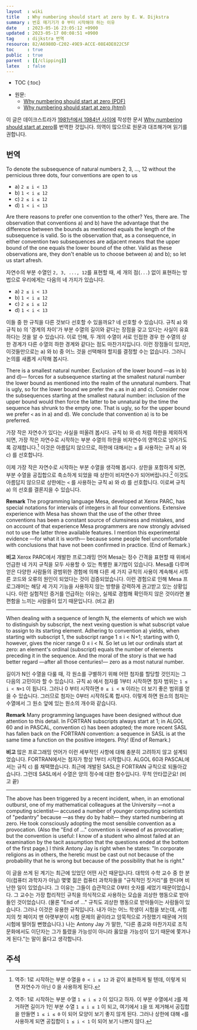 ```yaml
---
layout  : wiki
title   : Why numbering should start at zero by E. W. Dijkstra
summary : 번호 매기기가 0 부터 시작해야 하는 이유
date    : 2023-05-16 23:05:12 +0900
updated : 2023-05-17 00:08:51 +0900
tag     : dijkstra 번역
resource: 82/A6980D-C202-49E9-ACCE-08E4DE022C5F
toc     : true
public  : true
parent  : [[/clipping]]
latex   : false
---
```

* TOC
{:toc}


- 원문:
    - [Why numbering should start at zero (PDF)]( https://www.cs.utexas.edu/users/EWD/ewd08xx/EWD831.PDF )
    - [Why numbering should start at zero (html)]( https://www.cs.utexas.edu/users/EWD/transcriptions/EWD08xx/EWD831.html )

이 글은 데이크스트라가 [1981년에서 1984년 사이에]( https://www.cs.utexas.edu/~EWD/index08xx.html ) 작성한 문서 [Why numbering should start at zero]( https://www.cs.utexas.edu/users/EWD/ewd08xx/EWD831.PDF )를 번역한 것입니다. 의역이 많으므로 원문과 대조해가며 읽기를 권합니다.

## 번역

>
To denote the subsequence of natural numbers 2, 3, ..., 12 without the pernicious three dots, four conventions are open to us
>
- a) `2 ≤ i < 13`
- b) `1 < i ≤ 12`
- c) `2 ≤ i ≤ 12`
- d) `1 < i < 13`

>
Are there reasons to prefer one convention to the other?
Yes, there are.
The observation that conventions a) and b) have the advantage that the difference between the bounds as mentioned equals the length of the subsequence is valid.
So is the observation that, as a consequence, in either convention two subsequences are adjacent means that the upper bound of the one equals the lower bound of the other.
Valid as these observations are, they don't enable us to choose between a) and b); so let us start afresh.

자연수의 부분 수열인 `2, 3, ..., 12`를 표현할 때, 세 개의 점(`...`) 없이 표현하는 방법으로 우리에게는 다음의 네 가지가 있습니다.

- a) `2 ≤ i < 13`
- b) `1 < i ≤ 12`
- c) `2 ≤ i ≤ 12`
- d) `1 < i < 13`

이들 중 한 규칙을 다른 것보다 선호할 수 있을까요? 네 선호할 수 있습니다.
규칙 a) 와 규칙 b) 의 '경계의 차이'가 부분 수열의 길이와 같다는 장점을 갖고 있다는 사실이 유효하다는 것을 알 수 있습니다.
이로 인해, 두 개의 수열이 서로 인접한 경우 한 수열의 상한 경계가 다른 수열의 하한 경계와 같다는 점도 마찬가지입니다.
이런 장점들이 있지만, 이것들만으로는 a) 와 b) 중 어느 것을 선택해야 할지를 결정할 수는 없습니다.
그러니 논의를 새롭게 시작해 봅시다.

>
There is a smallest natural number.
Exclusion of the lower bound —as in b) and d)— forces for a subsequence starting at the smallest natural number the lower bound as mentioned into the realm of the unnatural numbers.
That is ugly, so for the lower bound we prefer the `≤` as in a) and c).
Consider now the subsequences starting at the smallest natural number: inclusion of the upper bound would then force the latter to be unnatural by the time the sequence has shrunk to the empty one.
That is ugly, so for the upper bound we prefer `<` as in a) and d). We conclude that convention a) is to be preferred.

가장 작은 자연수가 있다는 사실을 떠올려 봅시다.
규칙 b) 와 d) 처럼 하한을 제외하게 되면, 가장 작은 자연수로 시작하는 부분 수열의 하한을 비자연수의 영역으로 넘어가도록 강제합니다.[^example-1]
이것은 아름답지 않으므로, 하한에 대해서는 `≤` 를 사용하는 규칙 a) 와 c) 를 선호합니다.

이제 가장 작은 자연수로 시작하는 부분 수열을 생각해 봅시다.
상한을 포함하게 되면, 부분 수열을 공집합으로 축소하게 되었을 때 상한이 비자연수가 되어버립니다.[^example-2]
이것도 아름답지 않으므로 상한에는 `<` 를 사용하는 규칙 a) 와 d) 를 선호합니다.
이로써 규칙 a) 의 선호를 결론지을 수 있습니다.

>
**Remark**
The programming language Mesa, developed at Xerox PARC, has special notations for intervals of integers in all four conventions.
Extensive experience with Mesa has shown that the use of the other three conventions has been a constant source of clumsiness and mistakes, and on account of that experience Mesa programmers are now strongly advised not to use the latter three available features.
I mention this experimental evidence —for what it is worth— because some people feel uncomfortable with conclusions that have not been confirmed in practice.
(End of Remark.)

**비고**
Xerox PARC에서 개발한 프로그래밍 언어 Mesa는 정수 간격을 표현할 때 위에서 언급한 네 가지 규칙을 모두 사용할 수 있는 특별한 표기법이 있습니다.
Mesa를 다루며 얻은 다양한 사람들의 광범위한 경험에 의해 다른 세 가지 규칙의 사용이 계속해서 서투른 코드와 오류의 원인이 되었다는 것이 검증되었습니다.
이런 경험으로 인해 Mesa 프로그래머는 해당 세 가지 기능을 사용하지 않는 방향을 강력하게 권고받고 있는 상황입니다.
이런 실험적인 증거를 언급하는 이유는, 실제로 경험해 확인하지 않은 것이라면 불편함을 느끼는 사람들이 있기 때문입니다.
(비고 끝)

---

>
When dealing with a sequence of length N, the elements of which we wish to distinguish by subscript, the next vexing question is what subscript value to assign to its starting element.
Adhering to convention a) yields, when starting with subscript 1, the subscript range 1 ≤ i < N+1; starting with 0, however, gives the nicer range 0 ≤  i < N.
So let us let our ordinals start at zero: an element's ordinal (subscript) equals the number of elements preceding it in the sequence.
And the moral of the story is that we had better regard —after all those centuries!— zero as a most natural number.

길이가 N인 수열을 다룰 때, 각 원소를 구별하기 위해 어떤 첨자를 할당할 것인지는 그 다음의 고민이라 할 수 있습니다.
규칙 a) 에서 첨자를 1부터 시작하면 첨자 범위는 `1 ≤ i < N+1` 이 됩니다.
그러나 0 부터 시작하면 `0 ≤ i < N` 이라는 더 보기 좋은 범위를 얻을 수 있습니다.
그러므로 첨자는 0부터 시작하도록 합시다.
이렇게 하면 원소의 첨자는 수열에서 그 원소 앞에 있는 원소의 개수와 같습니다.

>
**Remark**  Many programming languages have been designed without due attention to this detail.
In FORTRAN subscripts always start at 1; in ALGOL 60 and in PASCAL, convention c) has been adopted; the more recent SASL has fallen back on the FORTRAN convention: a sequence in SASL is at the same time a function on the positive integers.
Pity!
(End of Remark.)

**비고**
많은 프로그래밍 언어가 이런 세부적인 사항에 대해 충분히 고려하지 않고 설계되었습니다.
FORTRAN에서는 첨자가 항상 1부터 시작합니다.
ALGOL 60과 PASCAL에서는 규칙 c) 를 채택했습니다.
최근에 개발된 SASL은 FORTRAN 규칙으로 되돌아갔습니다.
그런데 SASL에서 수열은 양의 정수에 대한 함수입니다.
무척 안타깝군요!
(비고 끝)

---

>
The above has been triggered by a recent incident, when, in an emotional outburst, one of my mathematical colleagues at the University —not a computing scientist— accused a number of younger computing scientists of "pedantry" because —as they do by habit— they started numbering at zero.
He took consciously adopting the most sensible convention as a provocation.
(Also the "End of ..." convention is viewed of as provocative; but the convention is useful: I know of a student who almost failed at an examination by the tacit assumption that the questions ended at the bottom of the first page.)
I think Antony Jay is right when he states: "In corporate religions as in others, the heretic must be cast out not because of the probability that he is wrong but because of the possibility that he is right."

이 글을 쓰게 된 계기는 최근에 있었던 어떤 사건 때문입니다.
대학의 수학 교수 중 한 분이(컴퓨터 과학자가 아님) 몇몇 젊은 컴퓨터 과학자들을 "규칙적인 짓거리"를 한다며 비난한 일이 있었습니다.
그 이유는 그들이 습관적으로 0부터 숫자를 세었기 때문이었습니다.
그 교수는 가장 합리적인 규칙을 의식적으로 사용하는 모습을 괴상한 행동으로 받아들인 것이었습니다.
(물론 "End of ..." 규칙도 괴상한 행동으로 받아들이는 사람들이 있습니다. 그러나 이것은 유용한 규칙입니다.
내가 아는 어느 학생이 시험을 보는데, 시험지의 첫 페이지 맨 아랫부분이 시험 문제의 끝이라고 암묵적으로 가정했기 때문에 거의 시험에 떨어질 뻔했습니다.)
나는 Antony Jay 가 말한, "다른 종교와 마찬가지로 조직 문화에서도 이단자는 그가 틀렸을 가능성이 아니라 옳았을 가능성이 있기 때문에 쫓겨나게 된다."는 말이 옳다고 생각합니다.



## 주석

[^example-1]: 역주: 1로 시작하는 부분 수열을 `0 < i ≤ 12` 과 같이 표현하게 될 텐데, 이렇게 되면 자연수가 아닌 0 을 사용하게 된다.
[^example-2]: 역주: 1로 시작하는 부분 수열 `1 ≤ i ≤ 2` 이 있다고 하자. 이 부분 수열에서 `2`를 제거하면 길이가 1인 부분 수열 `1 ≤ i ≤ 1` 이 되고, 여기에서 `1`을 또 제거해서 공집합을 만들면 `1 ≤ i ≤ 0` 이 되어 모양이 보기 좋지 않게 된다. 그러나 상한에 대해 `<`를 사용하게 되면 공집합이 `1 ≤ i < 1` 이 되어 보기 나쁘지 않다.

